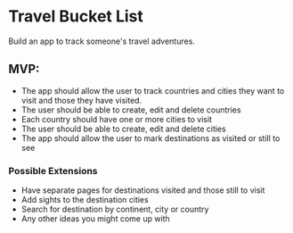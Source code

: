 # Travel Bucket List
Build an app to track someone's travel adventures.

## MVP:
* The app should allow the user to track countries and cities they want to visit and those they have visited.
* The user should be able to create, edit and delete countries
* Each country should have one or more cities to visit
* The user should be able to create, edit and delete cities
* The app should allow the user to mark destinations as visited or still to see

### Possible Extensions
* Have separate pages for destinations visited and those still to visit
* Add sights to the destination cities
* Search for destination by continent, city or country
* Any other ideas you might come up with
